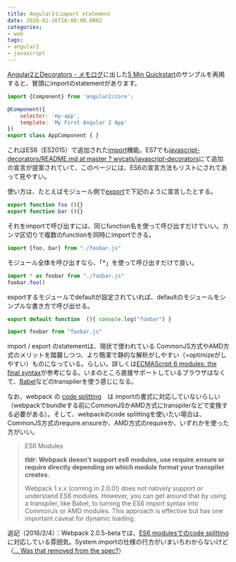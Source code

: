 ```yaml
---
title: Angular2とimport statement
date: 2016-01-16T16:00:00.000Z
categories:
- web
tags:
- angular2
- javascript
---
```

[Angular2とDecorators - メモログ](/blog//2016/01/angular2_with_decorators/)に出した[5 Min Quickstart](https://angular.io/docs/ts/latest/quickstart.html)のサンプルを再掲すると、冒頭にimportのstatementがあります。

<!-- more -->

```javascript
import {Component} from 'angular2/core';

@Component({
    selector: 'my-app',
    template: 'My First Angular 2 App'
})
export class AppComponent { }
```

これはES6（ES2015）で追加された[import](https://developer.mozilla.org/en-US/docs/Web/JavaScript/Reference/Statements/import)機能。ES7でも[javascript-decorators/README.md at master ? wycats/javascript-decorators](https://github.com/leebyron/ecmascript-more-export-from)にて追加の宣言が提案されていて、このページには、ES6の宣言方法もリストにされてあって見やすい。

使い方は、たとえばモジュール側で[export](https://developer.mozilla.org/en-US/docs/Web/JavaScript/Reference/Statements/export)で下記のように宣言したとする。

```javascript
export function foo (){}
export function bar (){}
```

それをimportで呼び出すには、同じfunction名を使って呼び出すだけでいい。カンマ区切りで複数のfunctionを同時にimportできる。

```javascript
import {foo, bar} from "./foobar.js"
```

モジュール全体を呼び出すなら、「*」を使って呼び出すだけで良い。

```javascript
import * as foobar from "./foobar.js"
foobar.foo()
```

exportするモジュールでdefaultが設定されていれば、defaultのモジュールをシンプルな書き方で呼び出せる。

```javascript
export default function  (){ console.log("foobar") }
```

```javascript
import foobar from "foobar.js"
```

import / export のstatementは、現状で使われている CommonJS方式やAMD方式のメリットを踏襲しつつ、より簡潔で静的な解析がしやすい（=optimizeがしやすい）ものになっている。らしい。詳しくは[ECMAScript 6 modules: the final syntax](http://www.2ality.com/2014/09/es6-modules-final.html)が参考になる。いまのところ直接サポートしているブラウザはなくて、[Babel](https://babeljs.io/docs/learn-es2015/#modules)などのtranspilerを使う感じになる。

なお、webpack の [code splitting](https://webpack.github.io/docs/code-splitting.html#es6-modules)　は importの書式に対応していないらしい（webpackでbundleする前にCommonJSかAMD方式にtranspilerなどで変換する必要がある）。そして、webpackのcode splittingを使いたい場合は、CommonJS方式のrequire.ensureか、AMD方式のrequireか、いずれかを使った方がいい。

> ES6 Modules
> 
> **tldr: Webpack doesn't support es6 modules, use require.ensure or require directly depending on which module format your transpiler creates.**
> 
> Webpack 1.x.x (coming in 2.0.0!) does not natively support or understand ES6 modules. However, you can get around that by using a transpiler, like Babel, to turning the ES6 import syntax into CommonJs or AMD modules. This approach is effective but has one important caveat for dynamic loading.

追記（2016/2/4）：Webpack 2.0.5-betaでは、[ES6 modulesでのcode splitting](https://gist.github.com/sokra/27b24881210b56bbaff7#es6-modules)に対応している雰囲気。System.importの仕様の行方がいまいちわからないけど（[... Was that removed from the spec?](http://www.2ality.com/2014/09/es6-modules-final.html#comment-2217202273)）
